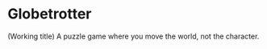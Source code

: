 Globetrotter
============

(Working title) A puzzle game where you move the world, not the character.
